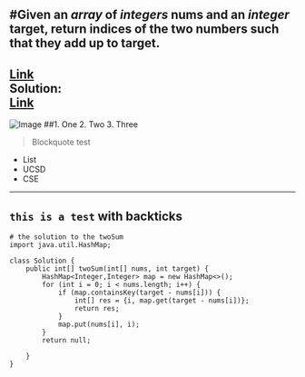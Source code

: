 #Given an *array* of *integers* nums and an *integer* target, return indices of the two numbers such that they add up to target.    
---
[Link](https://leetcode.com/problems/two-sum/)   
**Solution:**  
[Link](https://leetcode.com/problems/two-sum/discuss/3/Accepted-Java-O(n)-Solution)  
---
![Image](https://ucsdnews.ucsd.edu/news_uploads/Resized_Geisel_Library_08.31.jpg) 
##1. One
2. Two
3. Three
> Blockquote
> test 
* List
* UCSD
* CSE
---  
`this is a test` with backticks  
--- 
```
# the solution to the twoSum
import java.util.HashMap;

class Solution {
    public int[] twoSum(int[] nums, int target) {
        HashMap<Integer,Integer> map = new HashMap<>();
        for (int i = 0; i < nums.length; i++) {
            if (map.containsKey(target - nums[i])) {
                int[] res = {i, map.get(target - nums[i])};
                return res;
            }
            map.put(nums[i], i);
        }
        return null;
        
    }
}
```
  
